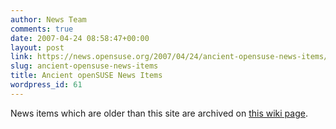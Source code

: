 ```yaml
---
author: News Team
comments: true
date: 2007-04-24 08:58:47+00:00
layout: post
link: https://news.opensuse.org/2007/04/24/ancient-opensuse-news-items/
slug: ancient-opensuse-news-items
title: Ancient openSUSE News Items
wordpress_id: 61
---
```


News items which are older than this site are archived on [this wiki page](http://en.opensuse.org/OpenSUSE_News/Old).
